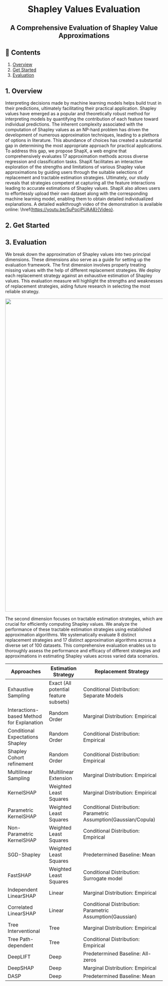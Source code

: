 <h1 align="center">Shapley Values Evaluation</h1>
<h2 align="center">A Comprehensive Evaluation of Shapley Value Approximations</h2>

## 📄 Contents
1. [Overview](#overview)
2. [Get Started](#start)
3. [Evaluation](#evaluation)
   
<h2 id="overview"> 1. Overview </h2>

Interpreting decisions made by machine learning models helps build trust in their predictions, ultimately facilitating their practical application. Shapley values have emerged as a popular and theoretically robust method for interpreting models by quantifying the contribution of each feature toward individual predictions. The inherent complexity associated with the computation of Shapley values as an NP-hard problem has driven the development of numerous approximation techniques, leading to a plethora of options in literature. This abundance of choices has created a substantial gap in determining the most appropriate approach for practical applications. To address this gap, we propose ShapX, a web engine that comprehensively evaluates 17 approximation methods across diverse regression and classification tasks. ShapX facilitates an interactive exploration of the strengths and limitations of various Shapley value approximations by guiding users through the suitable selections of replacement and tractable estimation strategies. Ultimately, our study reveals that strategies competent at capturing all the feature interactions leading to accurate estimations of Shapley values. ShapX also allows users to effortlessly upload their own dataset along with the corresponding machine learning model, enabling them to obtain detailed individualized explanations. A detailed walkthrough video of the demonstration is available online: \href{https://youtu.be/5uPocjPUAA8}{Video}.

<h2 id="start"> 2. Get Started </h2>




<h2 id="evaluation"> 3. Evaluation </h2>

We break down the approximation of Shapley values into two
principal dimensions. These dimensions also serve as a guide for
setting up the evaluation framework. The first dimension involves
properly treating missing values with the help of different replacement strategies. We deploy each replacement strategy against an
exhaustive estimation of Shapley values. This evaluation measure
will highlight the strengths and weaknesses of replacement strategies, aiding future research in selecting the most reliable strategy.
<p align="center">
<img width="1000" src="./results/replacement/replacementStrategies.png"/>
</p>


The second dimension focuses on tractable estimation strategies,
which are crucial for efficiently computing Shapley values. We analyze the performance of these tractable estimation strategies using
established approximation algorithms. We systematically evaluate
8 distinct replacement strategies and 17 distinct approximation algorithms across a diverse set of 100 datasets. This comprehensive
evaluation enables us to thoroughly assess the performance and
efficacy of different strategies and approximations in estimating
Shapley values across varied data scenarios.

| Approaches                                | Estimation Strategy                   | Replacement Strategy                                             |
|-------------------------------------------|---------------------------------------|------------------------------------------------------------------|
| Exhaustive Sampling                       | Exact (All potential feature subsets) | Conditional Distribution: Separate Models                        |
| Interactions-based Method for Explanation | Random Order                          | Marginal Distribution: Empirical                                 |
| Conditional Expectations Shapley          | Random Order                          | Conditional Distribution: Empirical                              |
| Shapley Cohort refinement                 | Random Order                          | Conditional Distribution: Empirical                              |
| Multilinear Sampling                      | Multilinear Extension                 | Marginal Distribution: Empirical                                 |
| KernelSHAP                                | Weighted Least Squares                | Marginal Distribution: Empirical                                 |
| Parametric KernelSHAP                     | Weighted Least Squares                | Conditional Distribution: Parametric Assumption(Gaussian/Copula) |
| Non-Parametric KernelSHAP                 | Weighted Least Squares                | Conditional Distribution: Empirical                              |
| SGD-Shapley                               | Weighted Least Squares                | Predetermined Baseline: Mean                                     |
| FastSHAP                                  | Weighted Least Squares                | Conditional Distribution: Surrogate model                        |
| Independent LinearSHAP                    | Linear                                | Marginal Distribution: Empirical                                 |
| Correlated LinearSHAP                     | Linear                                | Conditional Distribution: Parametric Assumption(Gaussian)        |
| Tree Interventional                       | Tree                                  | Marginal Distribution: Empirical                                 |
| Tree Path-dependent                       | Tree                                  | Conditional Distribution: Empirical                              |
| DeepLIFT                                  | Deep                                  | Predetermined Baseline: All-zeros                                |
| DeepSHAP                                  | Deep                                  | Marginal Distribution: Empirical                                 |
| DASP                                      | Deep                                  | Predetermined Baseline: Mean                                     |


